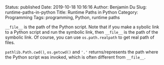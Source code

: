 Status: published
Date: 2019-10-18 10:16:16
Author: Benjamin Du
Slug: runtime-paths-in-python
Title: Runtime Paths in Python
Category: Programming
Tags: programming, Python, runtime paths


`__file__` is the path of the Python script.
Note that if you make a sybolic link to a Python script and run the symbolic link, 
then `__file__` is the path of the symbolic link.
Of course, you can use `os.path.realpath` to get real path of files.


`pathlib.Path.cwd()`, `os.getcwd()` and `'.'` returns/represents the path where the Python script was invoked,
which is often different from `__file__`.
